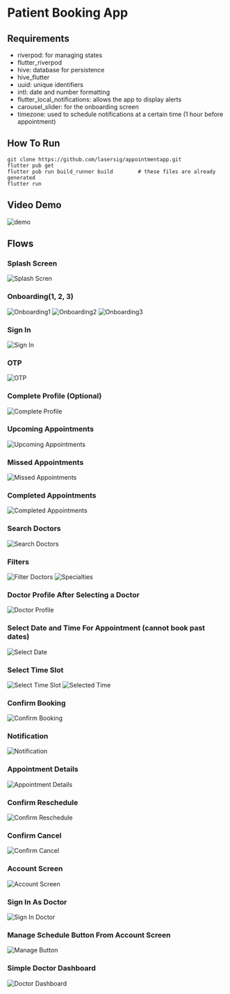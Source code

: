 # Patient Booking App

## Requirements
- riverpod: for managing states
- flutter_riverpod
- hive: database for persistence
- hive_flutter
- uuid: unique identifiers
- intl: date and number formatting
- flutter_local_notifications: allows the app to display alerts
- carousel_slider: for the onboarding screen
- timezone: used to schedule notifications at a certain time (1 hour before appointment)

## How To Run

```
git clone https://github.com/lasersig/appointmentapp.git
flutter pub get
flutter pub run build_runner build        # these files are already generated
flutter run
```

## Video Demo
![demo](https://youtu.be/Bb5U6teBWFM)

## Flows

### Splash Screen
![Splash Scren](flows/splashscreen.png)
### Onboarding(1, 2, 3)
![Onboarding1](flows/Onboarding1.png)
![Onboarding2](flows/Onboarding2.png)
![Onboarding3](flows/Onboarding3.png)
### Sign In
![Sign In](flows/SignIn.png)
### OTP
![OTP](flows/OTP.png)
### Complete Profile (Optional)
![Complete Profile](flows/OptionalCompleteProfile.png)
### Upcoming Appointments
![Upcoming Appointments](flows/UpcomingAppointments.png)
### Missed Appointments
![Missed Appointments](flows/MissedAppointments.png)
### Completed Appointments
![Completed Appointments](flows/CompletedAppointments.png)
### Search Doctors
![Search Doctors](flows/SearchDoctors.png)
### Filters
![Filter Doctors](flows/FilterDoctors.png)
![Specialties](flows/DoctorSpecialities.png)
### Doctor Profile After Selecting a Doctor
![Doctor Profile](flows/DoctorProfile.png)
### Select Date and Time For Appointment (cannot book past dates)
![Select Date](flows/SelectDateAndTimeForAppointment.png)
### Select Time Slot
![Select Time Slot](flows/SelectTimeSlot.png)
![Selected Time](flows/SelectedTime.png)
### Confirm Booking
![Confirm Booking](flows/ConfirmBooking.png)
### Notification
![Notification](flows/Notifications.png)
### Appointment Details
![Appointment Details](flows/AppointmentDetails.png)
### Confirm Reschedule
![Confirm Reschedule](flows/ConfirmReschedule.png)
### Confirm Cancel
![Confirm Cancel](flows/ConfirmCancel.png)
### Account Screen
![Account Screen](flows/AccountScreen.png)
### Sign In As Doctor
![Sign In Doctor](flows/SignInAsDoctor.png)
### Manage Schedule Button From Account Screen
![Manage Button](flows/ManageScheduleButton.png)
### Simple Doctor Dashboard
![Doctor Dashboard](flows/SimpleDoctorDashboard.png)
